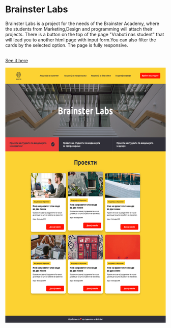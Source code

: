 # Brainster Labs
Brainster Labs is a project for the needs of the Brainster Academy, where the students from Marketing,Design and programming will attach their projects.
There is a button on the top of the page "Vraboti nas student" that will lead you to another html page with input form.You can also filter the cards by the selected option.
The page is fully responsive.


<br> <a href="https://borislavpetrovikj.github.io/Brainster-Labs/">See it here</a>
<br>

<img src="Images/Filtriran proekt.png" height=800 >


